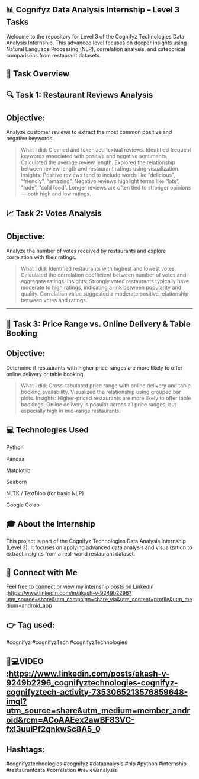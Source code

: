 📊 Cognifyz Data Analysis Internship – Level 3 Tasks
-------
Welcome to the repository for Level 3 of the Cognifyz Technologies Data Analysis Internship. This advanced level focuses on deeper insights using Natural Language Processing (NLP), correlation analysis, and categorical comparisons from restaurant datasets.


🧪 Task Overview
---
🔍 Task 1: Restaurant Reviews Analysis
------------------------------------------------------
Objective:
-
Analyze customer reviews to extract the most common positive and negative keywords.

>What I did:
Cleaned and tokenized textual reviews.
Identified frequent keywords associated with positive and negative sentiments.
Calculated the average review length.
Explored the relationship between review length and restaurant ratings using visualization.
Insights:
Positive reviews tend to include words like “delicious”, “friendly”, “amazing”.
Negative reviews highlight terms like “late”, “rude”, “cold food”.
Longer reviews are often tied to stronger opinions — both high and low ratings.

📈 Task 2: Votes Analysis
-
Objective:
-
Analyze the number of votes received by restaurants and explore correlation with their ratings.
>What I did:
Identified restaurants with highest and lowest votes.
Calculated the correlation coefficient between number of votes and aggregate ratings.
Insights:
Strongly voted restaurants typically have moderate to high ratings, indicating a link between popularity and quality.
Correlation value suggested a moderate positive relationship between votes and ratings.
----------------------------------------------------------------------------------------------------------------------------------------------------------------
🧾 Task 3: Price Range vs. Online Delivery & Table Booking
-
Objective:
-
Determine if restaurants with higher price ranges are more likely to offer online delivery or table booking.
>What I did:
Cross-tabulated price range with online delivery and table booking availability.
Visualized the relationship using grouped bar plots.
Insights:
Higher-priced restaurants are more likely to offer table bookings.
Online delivery is popular across all price ranges, but especially high in mid-range restaurants.

💻 Technologies Used
-
Python

Pandas

Matplotlib

Seaborn

NLTK / TextBlob (for basic NLP)

Google Colab

🎓 About the Internship
-
This project is part of the Cognifyz Technologies Data Analysis Internship (Level 3). It focuses on applying advanced data analysis and visualization to extract insights from a real-world restaurant dataset.

🔗 Connect with Me
--
Feel free to connect or view my internship posts on LinkedIn :https://www.linkedin.com/in/akash-v-9249b2296?utm_source=share&utm_campaign=share_via&utm_content=profile&utm_medium=android_app

👉 Tag used:
-
#cognifyz #cognifyzTech #cognifyzTechnologies 

## 🎥💻VIDEO :https://www.linkedin.com/posts/akash-v-9249b2296_cognifyztechnologies-cognifyz-cognifyztech-activity-7353065213576859648-imql?utm_source=share&utm_medium=member_android&rcm=ACoAAEex2awBF83VC-fxl3uuiPf2qnkwSc8A5_0




Hashtags:
-
#cognifyztechnologies #cognifyz #dataanalysis #nlp #python #internship #restaurantdata #correlation #reviewanalysis
